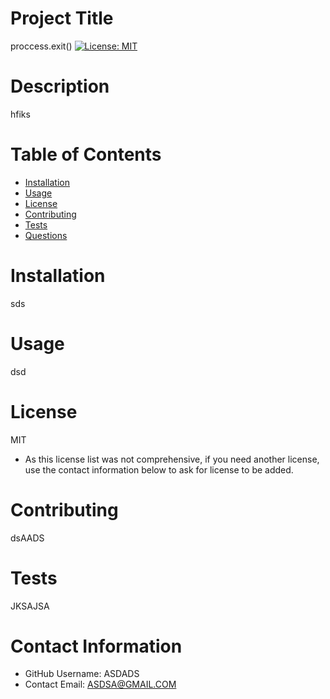 
# Project Title
proccess.exit()
[![License: MIT](https://img.shields.io/badge/License-MIT-yellow.svg)](https://opensource.org/licenses/MIT)

# Description
hfiks

# Table of Contents 
* [Installation](#-Installation)
* [Usage](#-Usage)
* [License](#-Installation)
* [Contributing](#-Contributing)
* [Tests](#-Tests)
* [Questions](#-Contact-Information)
    
# Installation
sds

# Usage
dsd

# License 
MIT
* As this license list was not comprehensive, if you need another license, use the contact information below to ask for license to be added. 

# Contributing 
dsAADS

# Tests
JKSAJSA

# Contact Information 
* GitHub Username: ASDADS
* Contact Email: ASDSA@GMAIL.COM

